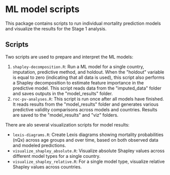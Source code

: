 # ML model scripts

This package contains scripts to run individual mortality prediction models and visualize the results for the Stage 1 analysis.

## Scripts

Two scripts are used to prepare and interpret the ML models:

1. `shapley-decomposition.R`: Run a ML model for a single country, imputation, predictive method, and holdout. When the "holdout" variable is equal to zero (indicating that all data is used), this script also performs a Shapley decomposition to estimate feature importance in the predictive model. This script reads data from the "imputed_data" folder and saves outputs in the "model_results" folder.
2. `roc-pv-analyses.R`: This script is run once after all models have finished. It reads results from the "model_results" folder and generates various predictive validity comparisons across models and countries. Results are saved to the "model_results" and "viz" folders.

There are alo several visualization scripts for model results:

- `lexis-diagrams.R`: Create Lexis diagrams showing mortality probabilities (nQx) across age groups and over time, based on both observed data and modeled predictions.
- `visualize_shapley_absolute.R`: Visualize absolute Shapley values across different model types for a single country.
- `visualize_shapley_relative.R`: For a single model type, visualize relative Shapley values across countries.
